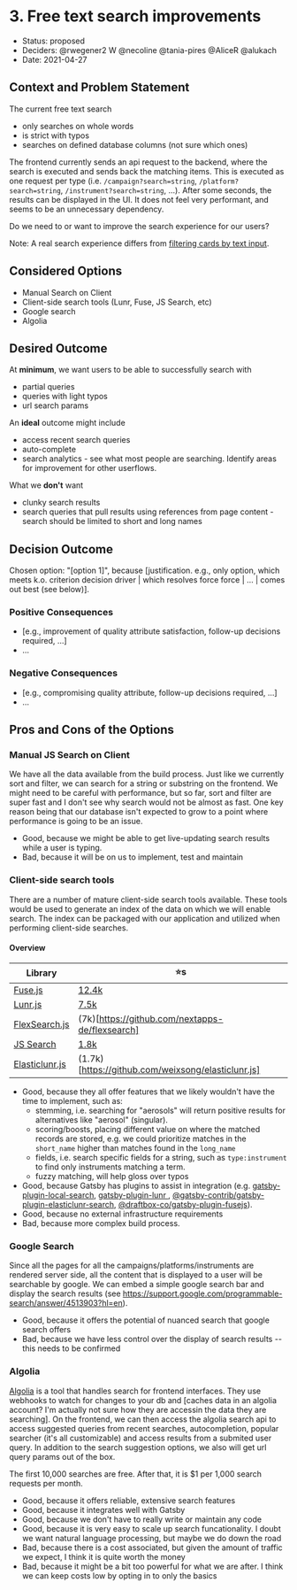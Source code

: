 # 3. Free text search improvements

- Status: proposed
- Deciders: @rwegener2 W @necoline @tania-pires @AliceR @alukach
- Date: 2021-04-27


## Context and Problem Statement

The current free text search

- only searches on whole words
- is strict with typos
- searches on defined database columns (not sure which ones)

The frontend currently sends an api request to the backend, where the search is executed and sends back the matching items. This is executed as one request per type (i.e. `/campaign?search=string`, `/platform?search=string`, `/instrument?search=string`, ...). After some seconds, the results can be displayed in the UI. It does not feel very performant, and seems to be an unnecessary dependency.

Do we need to or want to improve the search experience for our users?

Note: A real search experience differs from [filtering cards by text input](https://github.com/NASA-IMPACT/admg-inventory/issues/257).

## Considered Options

- Manual Search on Client
- Client-side search tools (Lunr, Fuse, JS Search, etc)
- Google search
- Algolia

## Desired Outcome

At **minimum**, we want users to be able to successfully search with

- partial queries
- queries with light typos
- url search params

An **ideal** outcome might include

- access recent search queries
- auto-complete
- search analytics - see what most people are searching. Identify areas for improvement for other userflows.

What we **don't** want

- clunky search results
- search queries that pull results using references from page content - search should be limited to short and long names

## Decision Outcome

Chosen option: "[option 1]", because [justification. e.g., only option, which meets k.o. criterion decision driver | which resolves force force | … | comes out best (see below)].

### Positive Consequences <!-- optional -->

- [e.g., improvement of quality attribute satisfaction, follow-up decisions required, …]
- …

### Negative Consequences <!-- optional -->

- [e.g., compromising quality attribute, follow-up decisions required, …]
- …

## Pros and Cons of the Options <!-- optional -->

### Manual JS Search on Client

We have all the data available from the build process. Just like we currently sort and filter, we can search for a string or substring on the frontend. We might need to be careful with performance, but so far, sort and filter are super fast and I don't see why search would not be almost as fast. One key reason being that our database isn't expected to grow to a point where performance is going to be an issue.

- Good, because we might be able to get live-updating search results while a user is typing.
- Bad, because it will be on us to implement, test and maintain
  
### Client-side search tools

There are a number of mature client-side search tools available.  These tools would be used to generate an index of the data on which we will enable search.  The index can be packaged with our application and utilized when performing client-side searches.

#### Overview

Library | ⭐️s
--- | ---
[Fuse.js](https://fusejs.io/) | [12.4k](https://github.com/krisk/fuse)
[Lunr.js](https://lunrjs.com) | [7.5k](https://github.com/olivernn/lunr.js)
[FlexSearch.js](https://github.com/nextapps-de/flexsearch) | (7k)[https://github.com/nextapps-de/flexsearch]
[JS Search](https://bvaughn.github.io/js-search/) | [1.8k](https://github.com/bvaughn/js-search)
[Elasticlunr.js](http://elasticlunr.com/) | (1.7k)[https://github.com/weixsong/elasticlunr.js]


- Good, because they all offer features that we likely wouldn't have the time to implement, such as:
  * stemming, i.e. searching for "aerosols" will return positive results for alternatives like "aerosol" (singular).
  * scoring/boosts, placing different value on where the matched records are stored, e.g. we could prioritize matches in the `short_name` higher than matches found in the `long_name`
  * fields, i.e. search specific fields for a string, such as `type:instrument` to find only instruments matching a term.
  * fuzzy matching, will help gloss over typos
- Good, because Gatsby has plugins to assist in integration (e.g. [gatsby-plugin-local-search](https://www.gatsbyjs.com/plugins/gatsby-plugin-local-search/?=flexsearch), [gatsby-plugin-lunr
](https://www.gatsbyjs.com/plugins/gatsby-plugin-lunr/), [@gatsby-contrib/gatsby-plugin-elasticlunr-search](https://www.gatsbyjs.com/plugins/@gatsby-contrib/gatsby-plugin-elasticlunr-search/), [@draftbox-co/gatsby-plugin-fusejs](https://www.gatsbyjs.com/plugins/@draftbox-co/gatsby-plugin-fusejs/)).
- Good, because no external infrastructure requirements
- Bad, because more complex build process.


### Google Search

Since all the pages for all the campaigns/platforms/instruments are rendered server side, all the content that is displayed to a user will be searchable by google. We can embed a simple google search bar and display the search results (see https://support.google.com/programmable-search/answer/4513903?hl=en).

- Good, because it offers the potential of nuanced search that google search offers
- Bad, because we have less control over the display of search results -- this needs to be confirmed


### Algolia

[Algolia](https://www.algolia.com/) is a tool that handles search for frontend interfaces. They use webhooks to watch for changes to your db and [caches data in an algolia account? I'm actually not sure how they are accessin the data they are searching].
On the frontend, we can then access the algolia search api to access suggested queries from recent searches, autocompletion, popular searcher (it's all customizable) and access results from a submited user query. In addition to the search suggestion options, we also will get url query params out of the box.

The first 10,000 searches are free. After that, it is $1 per 1,000 search requests per month.

- Good, because it offers reliable, extensive search features
- Good, because it integrates well with Gatsby
- Good, because we don't have to really write or maintain any code
- Good, because it is very easy to scale up search funcationality. I doubt we want natural language processing, but maybe we do down the road
- Bad, because there is a cost associated, but given the amount of traffic we expect, I think it is quite worth the money
- Bad, because it might be a bit too powerful for what we are after. I think we can keep costs low by opting in to only the basics
